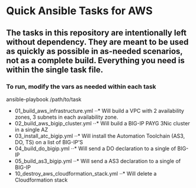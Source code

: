 # Quick Ansible Tasks for AWS

## The tasks in this repository are intentionally left without dependency. They are meant to be used as quickly as possible in as-needed scenarios, not as a complete build. Everything you need is within the single task file.

### To run, modify the vars as needed within each task

ansible-playbook /path/to/task 

- 01_build_aws_infrastructure.yml 
⋅⋅* Will build a VPC with 2 availability zones, 3 subnets in each availability zone.
- 02_build_aws_bigip_cluster.yml
⋅⋅* Will build a BIG-IP PAYG 3Nic cluster in a single AZ
- 03_install_atc_bigip.yml
⋅⋅* Will install the Automation Toolchain (AS3, DO, TS) on a list of BIG-IP'S
- 04_build_do_bigip.yml
⋅⋅* Will send a DO declaration to a single of BIG-IP
- 05_build_as3_bigip.yml
⋅⋅* Will send a AS3 declaration to a single of BIG-IP
- 10_destroy_aws_cloudformation_stack.yml
⋅⋅* Will delete a Cloudformation stack